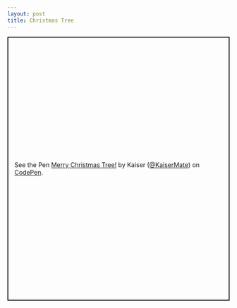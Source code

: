 ```yaml
---
layout: post
title: Christmas Tree
---
```


<p class="codepen" data-height="599" data-theme-id="dark" data-default-tab="result" data-slug-hash="Bawmjbx" data-editable="false" data-user="KaiserMate" style="height: 599px; box-sizing: border-box; display: flex; align-items: center; justify-content: center; border: 2px solid; margin: 1em 0; padding: 1em;">
  <span>See the Pen <a href="https://codepen.io/KaiserMate/pen/Bawmjbx">
  Merry Christmas Tree!</a> by Kaiser (<a href="https://codepen.io/KaiserMate">@KaiserMate</a>)
  on <a href="https://codepen.io">CodePen</a>.</span>
</p>
<script async src="https://cpwebassets.codepen.io/assets/embed/ei.js"></script>


